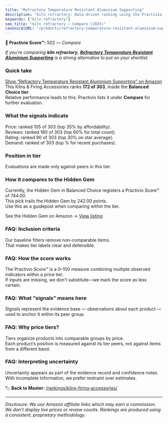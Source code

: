 ```yaml
---
title: "Refractory Temperature Resistant Aluminium Supporting"
description: "kiln refractory: Data-driven ranking using the Practivio Score™. Positioned by quality, value, demand, findability, momentum."
keywords: ["kiln refractory"]
seo_title: "kiln refractory — Compare (2025)"
canonicalURL: "/products/refractory-temperature-resistant-aluminium-supporting-B0DZF9STKW/"
---
```


**🛒 Practivio Score™:** 502 — _Compare_


*If you're comparing **kiln refractory**, **[Refractory Temperature Resistant Aluminium Supporting](https://www.amazon.com/dp/B0DZF9STKW?tag=practivio-20)** is a strong alternative to put on your shortlist.*
### Quick take
[Shop “Refractory Temperature Resistant Aluminium Supporting” on Amazon](https://www.amazon.com/dp/B0DZF9STKW?tag=practivio-20)
This Kilns & Firing Accessories ranks **172 of 303**, inside the **Balanced Choice tier**.  
Relative performance leads to this: Practivio lists it under **Compare** for further evaluation.

### What the signals indicate
Price: ranked 105 of 303 (top 35% by affordability).  
Reviews: ranked 180 of 303 (top 60% for total count).  
Rating: ranked 90 of 303 (top 30% on star average).  
Demand: ranked  of 303 (top % for recent purchases).

### Position in tier
Evaluations are made only against peers in this tier.

### How it compares to the Hidden Gem
Currently, the Hidden Gem in Balanced Choice registers a Practivio Score™ of 744.00.  
This pick trails the Hidden Gem by 242.00 points.  
Use this as a guidepost when comparing within the tier.  

See the Hidden Gem on Amazon → [View listing](https://www.amazon.com/dp/B095XJ1BDB?tag=practivio-20)

### FAQ: Inclusion criteria
Our baseline filters remove non-comparable items.  
That makes tier labels clear and defensible.

### FAQ: How the score works
The Practivio Score™ is a 0–100 measure combining multiple observed indicators within a price tier.  
If inputs are missing, we don’t substitute—we mark the score as less certain.

### FAQ: What “signals” means here
Signals represent the evidence base — observations about each product — used to anchor it within its peer group.

### FAQ: Why price tiers?
Tiers organize products into comparable groups by price.  
Each product’s position is measured against its tier peers, not against items from a different band.

### FAQ: Interpreting uncertainty
Uncertainty appears as part of the evidence record and confidence notes.  
With incomplete information, we prefer restraint over estimates.

<!-- Missing template for Compare/CompareWithinPriceClass -->


🏷️ **Back to Master:** [/rankings/kilns-firing-accessories/](/rankings/kilns-firing-accessories/)

---
_Disclosure: We use Amazon affiliate links which may earn a commission. We don’t display live prices or review counts. Rankings are produced using a consistent, proprietary methodology._

